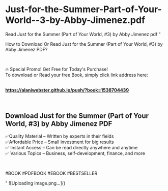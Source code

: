 # Just-for-the-Summer-Part-of-Your-World--3-by-Abby-Jimenez.pdf
Read Just for the Summer (Part of Your World, #3) by Abby Jimenez pdf
"<p>How to Download Or Read Just for the Summer (Part of Your World, #3) by Abby Jimenez PDF?</p>
<p>&nbsp;</p>
<p>&#128293;  Special Promo! Get Free for Today's Purchase!<br />To download or Read your free Book, simply click link address here:&nbsp;<br />&nbsp;</p>
<p><a href=""https://alaniwebster.github.io/push/?book=1538704439""><strong>https://alaniwebster.github.io/push/?book=1538704439</strong></a></p>
<p>&nbsp;</p>
<h2>Download Just for the Summer (Part of Your World, #3) by Abby Jimenez PDF</h2>
<p>&#x2705;Quality Material &ndash; Written by experts in their fields<br />&#x2705;Affordable Price &ndash; Small investment for big results<br />&#x2705; Instant Access &ndash; Can be read directly anywhere and anytime<br />&#x2705; Various Topics &ndash; Business, self-development, finance, and more</p>
<p>&nbsp;</p>
<p>#BOOK #PDFBOOK #EBOOK #BESTSELLER</p>
"
![Uploading image.png…]()
